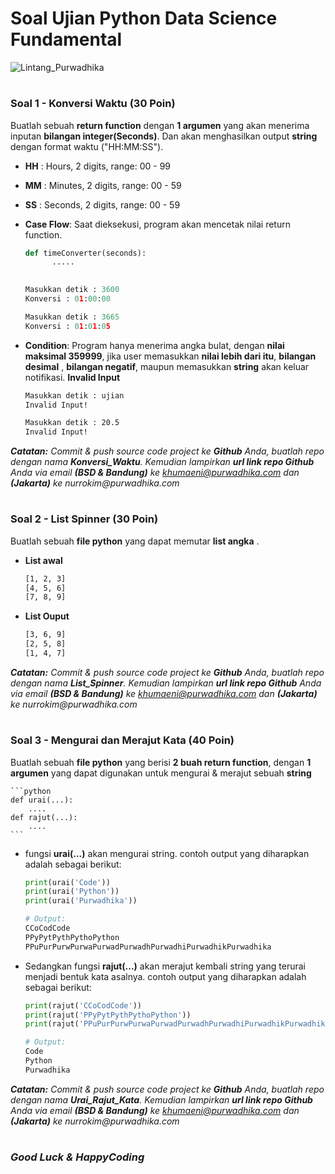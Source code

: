 # Soal Ujian Python Data Science Fundamental

![Lintang_Purwadhika](https://static.wixstatic.com/media/2e6af2_f69a4271c3534ae1869a7ed63e278b2b~mv2.png/v1/fill/w_246,h_39,al_c,usm_0.66_1.00_0.01/2e6af2_f69a4271c3534ae1869a7ed63e278b2b~mv2.png)



#

### **Soal 1 - Konversi Waktu (30 Poin)**

Buatlah sebuah __return function__ dengan __1 argumen__ yang akan menerima inputan __bilangan integer(Seconds)__.
Dan akan menghasilkan output __string__ dengan format waktu ("HH:MM:SS").

- __HH__ : Hours, 2 digits, range: 00 - 99
- __MM__ : Minutes, 2 digits, range: 00 - 59
- __SS__ : Seconds, 2 digits, range: 00 - 59

- __Case Flow__: Saat dieksekusi, program akan mencetak nilai return function.


  ```python
  def timeConverter(seconds):
        .....
   
  
  Masukkan detik : 3600
  Konversi : 01:00:00

  Masukkan detik : 3665
  Konversi : 01:01:05
  ```
  
- __Condition__: Program hanya menerima angka bulat, dengan __nilai maksimal 359999__, jika user memasukkan __nilai lebih dari itu__, __bilangan desimal__ , __bilangan negatif__, maupun memasukkan __string__ akan keluar notifikasi. __Invalid Input__

  ```bash
  Masukkan detik : ujian
  Invalid Input!

  Masukkan detik : 20.5
  Invalid Input!
  ```
_**Catatan:**_ _Commit & push source code project ke __Github__ Anda, buatlah repo dengan nama __Konversi_Waktu__.
Kemudian lampirkan __url link repo Github__ Anda via email __(BSD & Bandung)__ ke khumaeni@purwadhika.com dan 
__(Jakarta)__ ke nurrokim@purwadhika.com_


#

### **Soal 2 - List Spinner (30 Poin)**

Buatlah sebuah __file python__ yang dapat memutar __list angka__ .
- __List awal__
    ```bash
    [1, 2, 3]
    [4, 5, 6]
    [7, 8, 9]
    ```
    
 - __List Ouput__
 
    ```bash
    [3, 6, 9]
    [2, 5, 8]
    [1, 4, 7]
    ```
    
    
_**Catatan:**_ _Commit & push source code project ke __Github__ Anda, buatlah repo dengan nama __List_Spinner__.
Kemudian lampirkan __url link repo Github__ Anda via email __(BSD & Bandung)__ ke khumaeni@purwadhika.com dan
__(Jakarta)__ ke nurrokim@purwadhika.com_



#

### **Soal 3 - Mengurai dan Merajut Kata (40 Poin)**


Buatlah sebuah __file python__ yang berisi __2 buah return function__, dengan __1 argumen__ yang dapat digunakan untuk mengurai & merajut sebuah __string__



    ```python
    def urai(...):
        ....
    def rajut(...):
        ....
    ```


- fungsi __urai(...)__ akan mengurai string. contoh output yang diharapkan adalah sebagai berikut:

    ```python
    print(urai('Code'))
    print(urai('Python'))
    print(urai('Purwadhika'))

    # Output:
    CCoCodCode
    PPyPytPythPythoPython
    PPuPurPurwPurwaPurwadPurwadhPurwadhiPurwadhikPurwadhika
    ```

- Sedangkan fungsi __rajut(...)__ akan merajut kembali string yang terurai menjadi bentuk kata asalnya. contoh output yang diharapkan adalah sebagai berikut:

    ```python
    print(rajut('CCoCodCode'))
    print(rajut('PPyPytPythPythoPython'))
    print(rajut('PPuPurPurwPurwaPurwadPurwadhPurwadhiPurwadhikPurwadhika'))
    
    # Output:
    Code
    Python
    Purwadhika
    ```
_**Catatan:**_ _Commit & push source code project ke __Github__ Anda, buatlah repo dengan nama __Urai_Rajut_Kata__.
Kemudian lampirkan __url link repo Github__ Anda via email __(BSD & Bandung)__ ke khumaeni@purwadhika.com dan
__(Jakarta)__ ke nurrokim@purwadhika.com_




#

### *__Good Luck & HappyCoding__* 
